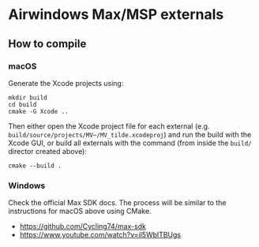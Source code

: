 # Airwindows Max/MSP externals

## How to compile

### macOS

Generate the Xcode projects using:

```shell
mkdir build
cd build
cmake -G Xcode ..
```

Then either open the Xcode project file for each external (e.g. `build/source/projects/MV~/MV_tilde.xcodeproj`) and run the build with the Xcode GUI, or build all externals with the command (from inside the `build/` director created above):

```shell
cmake --build .
```

### Windows

Check the official Max SDK docs. The process will be similar to the instructions for macOS above using CMake.
- https://github.com/Cycling74/max-sdk
- https://www.youtube.com/watch?v=il5WblTBUgs
